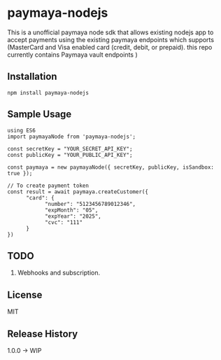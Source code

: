 # paymaya-nodejs

This is a unofficial paymaya node sdk that allows existing nodejs app to accept payments using the existing paymaya endpoints which supports (MasterCard and Visa enabled card (credit, debit, or prepaid). this repo currently contains Paymaya vault endpoints
)
## Installation

	npm install paymaya-nodejs

## Sample Usage
    using ES6
	import paymayaNode from 'paymaya-nodejs';

    const secretKey = "YOUR_SECRET_API_KEY";
    const publicKey = "YOUR_PUBLIC_API_KEY";

	const paymaya = new paymayaNode({ secretKey, publicKey, isSandbox: true });

	// To create payment token
    const result = await paymaya.createCustomer({
          "card": {
                "number": "5123456789012346",
                "expMonth": "05",
                "expYear": "2025",
                "cvc": "111"
          }
    })

## TODO
 1. Webhooks and subscription.


## License

MIT

## Release History

1.0.0 -> WIP

